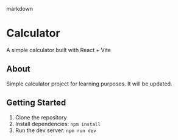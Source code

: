 markdown
# Calculator

A simple calculator built with React + Vite

## About
Simple calculator project for learning purposes. It will be updated.

## Getting Started

1. Clone the repository
2. Install dependencies: `npm install`
3. Run the dev server: `npm run dev`